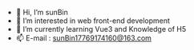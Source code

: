 - 👋 Hi, I’m sunBin 
- 👀 I’m interested in web front-end development
- 🌱 I’m currently learning Vue3 and Knowledge of H5
- 📫 E-mail : sunBin17769174160@163.com

<!---
sunBin2020/sunBin2020 is a ✨ special ✨ repository because its `README.md` (this file) appears on your GitHub profile.
You can click the Preview link to take a look at your changes.
--->
